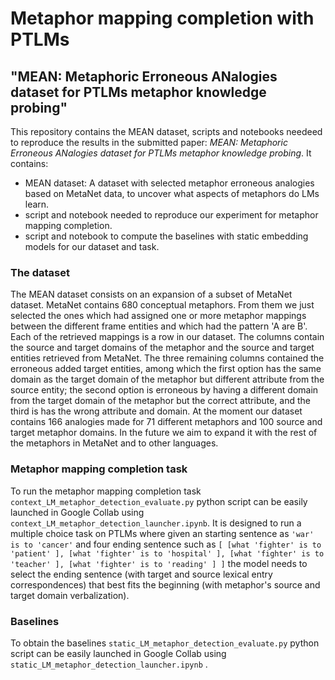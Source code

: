 # Metaphor mapping completion with PTLMs 
## "MEAN: Metaphoric Erroneous ANalogies dataset for PTLMs metaphor knowledge probing"
This repository contains the MEAN dataset, scripts and notebooks needeed to reproduce the results in the submitted paper: *MEAN: Metaphoric Erroneous ANalogies dataset for PTLMs metaphor knowledge probing*. It contains:
- MEAN dataset: A dataset with selected metaphor erroneous analogies based on MetaNet data, to uncover what aspects of metaphors do LMs learn. 
- script and notebook needed to reproduce our experiment for metaphor mapping completion. 
- script and notebook to compute the baselines with static embedding models for our dataset and task.

### The dataset
The MEAN dataset consists on an expansion of a subset of MetaNet dataset. MetaNet contains 680 conceptual metaphors. From them we just selected the ones which had assigned one or more metaphor mappings between the different frame entities and which had the pattern 'A are B'. Each of the retrieved mappings is a row in our dataset. The columns contain the source and target domains of the metaphor and the source and target entities retrieved from MetaNet. The three remaining columns contained the erroneous added target entities, among which the first option has the same domain as the target domain of the metaphor but different attribute from the source entity; the second option is erroneous by having a different domain from the target domain of the metaphor but the correct attribute, and the third is has the wrong attribute and domain. At the moment our dataset contains 166 analogies made for 71 different metaphors and 100 source and target metaphor domains. In the future we aim to expand it with the rest of the metaphors in MetaNet and to other languages. 

### Metaphor mapping completion task
To run the metaphor mapping completion task `context_LM_metaphor_detection_evaluate.py` python script can be easily launched in Google Collab using `context_LM_metaphor_detection_launcher.ipynb`. It is designed to run a multiple choice task on PTLMs where given an starting sentence as `'war' is to 'cancer'` and four ending sentence such as `[ [what 'fighter' is to 'patient' ], [what 'fighter' is to 'hospital' ], [what 'fighter' is to 'teacher' ], [what 'fighter' is to 'reading' ] ]`  the model needs to select the ending sentence (with target and source lexical entry correspondences) that best fits the beginning (with metaphor's source and target domain verbalization). 


### Baselines
To obtain the baselines `static_LM_metaphor_detection_evaluate.py` python script can be easily launched in Google Collab using `static_LM_metaphor_detection_launcher.ipynb` . 
